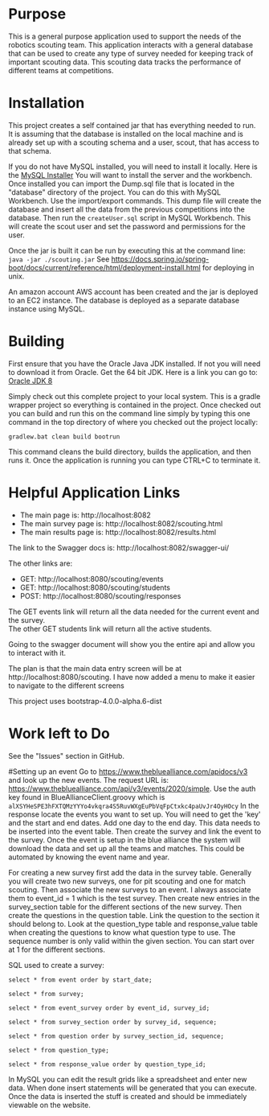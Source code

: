 # Purpose
This is a general purpose application used to support the needs of the robotics scouting team. This application interacts with a 
general database that can be used to create any type of survey needed for keeping track of important scouting data. This 
scouting data tracks the performance of different teams at competitions.

# Installation
This project creates a self contained jar that has everything needed to run. 
It is assuming that the database is installed on the local machine and is already set up with a scouting schema 
and a user, scout, that has access to that schema.

If you do not have MySQL installed, you will need to install it locally.  Here is the [MySQL Installer](https://dev.mysql.com/downloads/installer/)
You will want to install the server and the workbench. Once installed you can import the Dump.sql file that is 
located in the "database" directory of the project. You can do this with MySQL Workbench. Use the import/export commands.
This dump file will create the database and insert all the data from the previous
competitions into the database. Then run the `createUser.sql` script in MySQL Workbench. This will create the scout user
and set the password and permissions for the user.

Once the jar is built it can be run by executing this at the command line: `java -jar ./scouting.jar`
See https://docs.spring.io/spring-boot/docs/current/reference/html/deployment-install.html for deploying in unix.

An amazon account AWS account has been created and the jar is deployed to an EC2 instance. 
The database is deployed as a separate database instance using MySQL.


# Building
First ensure that you have the Oracle Java JDK installed. If not you will need to download it from Oracle. Get the 64 bit JDK.
Here is a link you can go to: [Oracle JDK 8](http://www.oracle.com/technetwork/java/javase/downloads/jdk8-downloads-2133151.html)

Simply check out this complete project to your local system. This is a gradle wrapper project so everything is contained in the project. 
Once checked out you can build and run this on the command line simply by typing this one
command in the top directory of where you checked out the project locally:  

`gradlew.bat clean build bootrun`

This command cleans the build directory, builds the application, and then runs it. Once the application is running 
you can type CTRL+C to terminate it.

# Helpful Application Links

- The main page is: http://localhost:8082
- The main survey page is: http://localhost:8082/scouting.html
- The main results page is: http://localhost:8082/results.html

The link to the Swagger docs is: http://localhost:8082/swagger-ui/

The other links are:
- GET: http://localhost:8080/scouting/events
- GET: http://localhost:8080/scouting/students
- POST: http://localhost:8080/scouting/responses
    
The GET events link will return all the data needed for the current event and the survey.  
The other GET students link will return all the active students.

Going to the swagger document will show you the entire api and allow you to interact with it.

The plan is that the main data entry screen will be at http://localhost:8080/scouting.
I have now added a menu to make it easier to navigate to the different screens

This project uses bootstrap-4.0.0-alpha.6-dist

# Work left to Do
See the "Issues" section in GitHub.

#Setting up an event
Go to https://www.thebluealliance.com/apidocs/v3 and look up the new events. 
The request URL is: https://www.thebluealliance.com/api/v3/events/2020/simple. 
Use the auth key found in BlueAllianceClient.groovy which is `alXSYHeSPE3hFXTQMzYYYo4vkqra4S5RuvWXgEuPbVqFpCtxkc4paUvJr4OyHOcy`
In the response locate the events you want to set up. You will need to get the 'key'
and the start and end dates. Add one day to the end day. This data needs to be inserted
into the event table. Then create the survey and link the event to the survey.
Once the event is setup in the blue alliance the system will download the data and
set up all the teams and matches. This could be automated by knowing the event name and year.

For creating a new survey first add the data in the survey table. Generally you will create
two new surveys, one for pit scouting and one for match scouting. Then associate the new 
surveys to an event. I always associate them to event_id = 1 which is the test survey.
Then create new entries in the survey_section table for the different sections of the new
survey. Then create the questions in the question table. Link the question to the section
it should belong to. Look at the question_type table and response_value table when creating
the questions to know what question type to use. The sequence number is only valid within 
the given section. You can start over at 1 for the different sections.

SQL used to create a survey:

`select * from event order by start_date;`

`select * from survey;`

`select * from event_survey order by event_id, survey_id;`

`select * from survey_section order by survey_id, sequence;`

`select * from question order by survey_section_id, sequence;`

`select * from question_type;`

`select * from response_value order by question_type_id;`

In MySQL you can edit the result grids like a spreadsheet and enter new data. When
done insert statements will be generated that you can execute. Once the data is inserted
the stuff is created and should be immediately viewable on the website.
